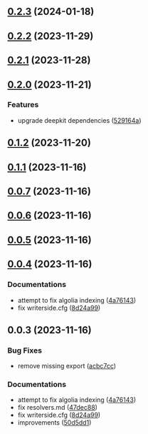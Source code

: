 

## [0.2.3](https://github.com/marcus-sa/deepkit-graphql/compare/apollo-v0.2.2...apollo-v0.2.3) (2024-01-18)

## [0.2.2](https://github.com/marcus-sa/deepkit-graphql/compare/apollo-v0.2.1...apollo-v0.2.2) (2023-11-29)

## [0.2.1](https://github.com/marcus-sa/deepkit-graphql/compare/apollo-v0.2.0...apollo-v0.2.1) (2023-11-28)

## [0.2.0](https://github.com/marcus-sa/deepkit-graphql/compare/apollo-v0.1.2...apollo-v0.2.0) (2023-11-21)


### Features

* upgrade deepkit dependencies ([529164a](https://github.com/marcus-sa/deepkit-graphql/commit/529164a3f2dd0088ef4b7b7319ac484e97562312))

## [0.1.2](https://github.com/marcus-sa/deepkit-graphql/compare/apollo-v0.1.1...apollo-v0.1.2) (2023-11-20)

## [0.1.1](https://github.com/marcus-sa/deepkit-graphql/compare/apollo-v0.0.7...apollo-v0.1.1) (2023-11-16)

## [0.0.7](https://github.com/marcus-sa/deepkit-graphql/compare/apollo-v0.0.6...apollo-v0.0.7) (2023-11-16)

## [0.0.6](https://github.com/marcus-sa/deepkit-graphql/compare/apollo-v0.0.5...apollo-v0.0.6) (2023-11-16)

## [0.0.5](https://github.com/marcus-sa/deepkit-graphql/compare/apollo-v0.0.3...apollo-v0.0.5) (2023-11-16)

## [0.0.4](https://github.com/marcus-sa/deepkit-graphql/compare/apollo-v0.0.8...apollo-v0.0.4) (2023-11-16)


### Documentations

* attempt to fix algolia indexing ([4a76143](https://github.com/marcus-sa/deepkit-graphql/commit/4a76143689fa6cabb49148d83bfb425b626315fe))
* fix writerside.cfg ([8d24a99](https://github.com/marcus-sa/deepkit-graphql/commit/8d24a992e4290c4f73b548e8c0012cbaba7cb3ad))

## 0.0.3 (2023-11-16)


### Bug Fixes

* remove missing export ([acbc7cc](https://github.com/marcus-sa/deepkit-graphql/commit/acbc7cca373ffd1ad2ce27ba40847c0fc964b603))


### Documentations

* attempt to fix algolia indexing ([4a76143](https://github.com/marcus-sa/deepkit-graphql/commit/4a76143689fa6cabb49148d83bfb425b626315fe))
* fix resolvers.md ([47dec88](https://github.com/marcus-sa/deepkit-graphql/commit/47dec88b71546684c4532f83a2287c53fbd2d0a2))
* fix writerside.cfg ([8d24a99](https://github.com/marcus-sa/deepkit-graphql/commit/8d24a992e4290c4f73b548e8c0012cbaba7cb3ad))
* improvements ([50d5dd1](https://github.com/marcus-sa/deepkit-graphql/commit/50d5dd1a1ac11cb57d629584cb570176b2d65652))